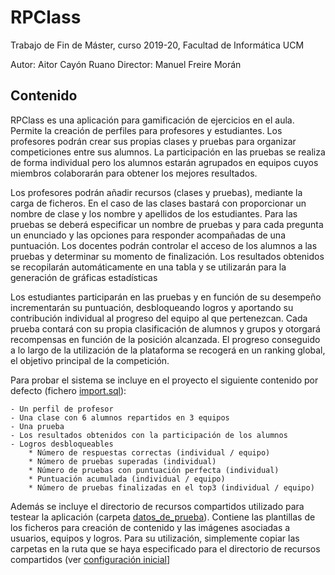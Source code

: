 # RPClass
Trabajo de Fin de Máster, curso 2019-20, Facultad de Informática UCM

Autor: Aitor Cayón Ruano
Director: Manuel Freire Morán

## Contenido

RPClass es una aplicación para gamificación de ejercicios en el aula. Permite la creación de perfiles para profesores y estudiantes. Los profesores podrán crear sus propias clases y pruebas para organizar competiciones entre sus alumnos. La participación en las pruebas se realiza de forma individual pero los alumnos estarán agrupados en equipos cuyos miembros colaborarán para obtener los mejores resultados.

Los profesores podrán añadir recursos (clases y pruebas), mediante la carga de ficheros. En el caso de las clases bastará con proporcionar un nombre de clase y los nombre y apellidos de los estudiantes. Para las pruebas se deberá especificar un nombre de pruebas y para cada pregunta un enunciado y las opciones para responder acompañadas de una puntuación. Los docentes podrán controlar el acceso de los alumnos a las pruebas y determinar su momento de finalización. Los resultados obtenidos se recopilarán automáticamente en una tabla y se utilizarán para la generación de gráficas estadísticas 

Los estudiantes participarán en las pruebas y en función de su desempeño incrementarán su puntuación, desbloqueando logros y aportando su contribución individual al progreso del equipo al que pertenezcan. Cada prueba contará con su propia clasificación de alumnos y grupos y otorgará recompensas en función de la posición alcanzada. El progreso conseguido a lo largo de la utilización de la plataforma se recogerá en un ranking global, el objetivo principal de la competición.

Para probar el sistema se incluye en el proyecto el siguiente contenido por defecto (fichero [import.sql](https://github.com/Aitorcay/RPClass/blob/master/codigo/src/main/resources/import.sql)):

    - Un perfil de profesor
    - Una clase con 6 alumnos repartidos en 3 equipos
    - Una prueba
    - Los resultados obtenidos con la participación de los alumnos
    - Logros desbloqueables
        * Número de respuestas correctas (individual / equipo)
        * Número de pruebas superadas (individual)
        * Número de pruebas con puntuación perfecta (individual)
        * Puntuación acumulada (individual / equipo)
        * Número de pruebas finalizadas en el top3 (individual / equipo)
        
Además se incluye el directorio de recursos compartidos utilizado para testear la aplicación (carpeta [datos_de_prueba](https://github.com/Aitorcay/RPClass/tree/master/datos_de_prueba)). Contiene las plantillas de los ficheros para creación de contenido y las imágenes asociadas a usuarios, equipos y logros. Para su utilización, simplemente copiar las carpetas en la ruta que se haya especificado para el directorio de recursos compartidos (ver [configuración inicial](https://github.com/Aitorcay/RPClass/wiki/Configuraci%C3%B3n-inicial)]
